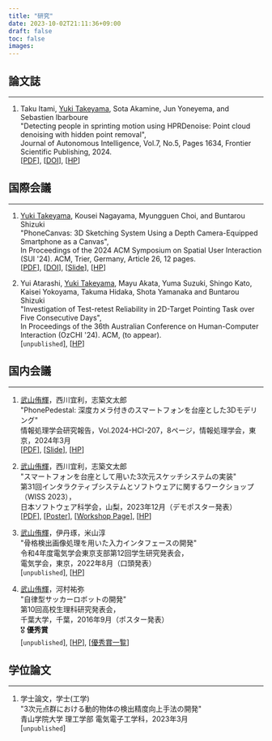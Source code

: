 ```yaml
---
title: "研究"
date: 2023-10-02T21:11:36+09:00
draft: false
toc: false
images:
---
```


## 論文誌
---
1. Taku Itami, <u>Yuki Takeyama</u>, Sota Akamine, Jun Yoneyema, and Sebastien Ibarboure  
"Detecting people in sprinting motion using HPRDenoise: Point cloud denoising with hidden point removal",  
Journal of Autonomous Intelligence, Vol.7, No.5, Pages 1634, Frontier Scientific Publishing, 2024.  
[[PDF](https://jai.front-sci.com/index.php/jai/article/download/1634/918)], [[DOI](https://doi.org/10.32629/jai.v7i5.1634)], [[HP](https://jai.front-sci.com/index.php/jai/index)]

## 国際会議
---
1. <u>Yuki Takeyama</u>, Kousei Nagayama, Myungguen Choi, and Buntarou Shizuki  
"PhoneCanvas: 3D Sketching System Using a Depth Camera-Equipped Smartphone as a Canvas",  
In Proceedings of the 2024 ACM Symposium on Spatial User Interaction (SUI '24). ACM, Trier, Germany, Article 26, 12 pages.  
[[PDF](https://www.iplab.cs.tsukuba.ac.jp/paper/international/takeyama_SUI.pdf)], [[DOI](https://doi.org/10.1145/3677386.3682078)], [[Slide](https://drive.google.com/file/d/1TfpunyTkO4ucBwiL2lCvmrvNuydQJlkD/view?usp=sharing)], [[HP](https://sui.acm.org/2024/)]

1. Yui Atarashi, <u>Yuki Takeyama</u>, Mayu Akata, Yuma Suzuki, Shingo Kato, Kaisei Yokoyama, Takuma Hidaka, Shota Yamanaka and Buntarou Shizuki  
"Investigation of Test-retest Reliability in 2D-Target Pointing Task over Five Consecutive Days",  
In Proceedings of the 36th Australian Conference on Human-Computer Interaction (OzCHI '24). ACM, (to appear).  
[`unpublished`], [[HP](http://www.ozchi.org/2024/)]




## 国内会議
---
<!-- 1. 永山 晃誠，<u>武山侑輝</u>，志築文太郎  
"E-String Figures: 導電繊維編み込み紐を用いたあやとり技認識システム"   
第31回インタラクティブシステムとソフトウェアに関するワークショップ（WISS 2024），  
日本ソフトウェア科学会，山梨，2023年12月（登壇発表）(採択決定済)  
[`unpublished`], [[HP](https://www.wiss.org/WISS2024/)] -->


1. <u>武山侑輝</u>，西川宜利，志築文太郎  
"PhonePedestal: 深度カメラ付きのスマートフォンを台座とした3Dモデリング"  
情報処理学会研究報告，Vol.2024-HCI-207，8ページ，情報処理学会，東京，2024年3月  
[[PDF](https://www.iplab.cs.tsukuba.ac.jp/paper/domestic/takeyama_hci207.pdf)], [[Slide](https://drive.google.com/file/d/1sJbNcecTns5sv0aVK4cyiyB71_6Hwuyu/view?usp=sharing)], [[HP](http://www.sighci.jp/events/sig/207)]

1. <u>武山侑輝</u>，西川宜利，志築文太郎  
"スマートフォンを台座として用いた3次元スケッチシステムの実装"   
第31回インタラクティブシステムとソフトウェアに関するワークショップ（WISS 2023），  
日本ソフトウェア科学会，山梨，2023年12月（デモポスター発表）  
[[PDF](https://www.wiss.org/WISS2023Proceedings/data/3-B02.pdf)], [[Poster](https://drive.google.com/file/d/1gAoUOPVCN2oj0JsR1EVc5Ulsi8cVxfYO/view?usp=sharing)], [[Workshop Page](https://www.wiss.org/WISS2023/demo-poster.html)], [[HP](https://www.wiss.org/WISS2023/)]  


1. <u>武山侑輝</u>，伊丹琢，米山淳  
"骨格検出画像処理を用いた入力インタフェースの開発"  
令和4年度電気学会東京支部第12回学生研究発表会，  
電気学会，東京，2022年8月（口頭発表）  
[`unpublished`], [[HP](https://www.iee.jp/tokyo/20220826student/)]  

1. <u>武山侑輝</u>，河村祐弥  
"自律型サッカーロボットの開発"  
第10回高校生理科研究発表会，  
千葉大学，千葉，2016年9月（ポスター発表）  
🎖 **優秀賞**  
[`unpublished`], [[HP](https://www.cfs.chiba-u.jp/koudai-renkei/event/history/2016/houkoku28.html)], [[優秀賞一覧](https://www.cfs.chiba-u.jp/koudai-renkei/event/history/2016/10jusyou.pdf)]

## 学位論文
---

1. 学士論文，学士(工学)  
"3次元点群における動的物体の検出精度向上手法の開発"  
青山学院大学 理工学部 電気電子工学科，2023年3月  
[`unpublished`]  


<br>
<br>
<br>
<br>
<br>
<br>
